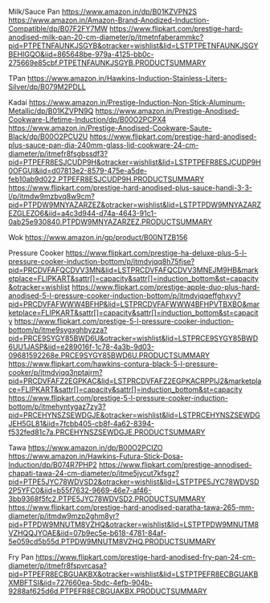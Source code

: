 
Milk/Sauce Pan
https://www.amazon.in/dp/B01KZVPN2S
https://www.amazon.in/Amazon-Brand-Anodized-Induction-Compatible/dp/B07F2FY7MW
https://www.flipkart.com/prestige-hard-anodised-milk-pan-20-cm-diameter/p/itmetnfaberammkc?pid=PTPETNFAUNKJSGYB&otracker=wishlist&lid=LSTPTPETNFAUNKJSGYBEHIGQO&iid=865648be-979a-4125-bb0c-275669e85cbf.PTPETNFAUNKJSGYB.PRODUCTSUMMARY

TPan
https://www.amazon.in/Hawkins-Induction-Stainless-Liters-Silver/dp/B079M2PDLL

Kadai
https://www.amazon.in/Prestige-Induction-Non-Stick-Aluminum-Metallic/dp/B01KZVPN9Q
https://www.amazon.in/Prestige-Anodised-Cookware-Lifetime-Induction/dp/B00O2PCPX4
https://www.amazon.in/Prestige-Anodised-Cookware-Saute-Black/dp/B00O2PCU2U
https://www.flipkart.com/prestige-hard-anodised-plus-sauce-pan-dia-240mm-glass-lid-cookware-24-cm-diameter/p/itmefr8fsgbssdf3?pid=PTPEFR8ESJCUDP9H&otracker=wishlist&lid=LSTPTPEFR8ESJCUDP9H0OFGUI&iid=d07813e2-8579-475e-a5de-feb10ab9d022.PTPEFR8ESJCUDP9H.PRODUCTSUMMARY
https://www.flipkart.com/prestige-hard-anodised-plus-sauce-handi-3-3-l/p/itmdw9mzbvq8w9cm?pid=PTPDW9MNYAZARZEZ&otracker=wishlist&lid=LSTPTPDW9MNYAZARZEZGLEZO6&iid=a4c3d944-d74a-4643-91c1-0ab25e930840.PTPDW9MNYAZARZEZ.PRODUCTSUMMARY

Wok
https://www.amazon.in/gp/product/B00NTZB156

Pressure Cooker
https://www.flipkart.com/prestige-ha-deluxe-plus-5-l-pressure-cooker-induction-bottom/p/itmdvjqq8h75fjse?pid=PRCDVFAFQCDVV3MN&lid=LSTPRCDVFAFQCDVV3MNEJM9HB&marketplace=FLIPKART&sattr[]=capacity&sattr[]=induction_bottom&st=capacity&otracker=wishlist
https://www.flipkart.com/prestige-apple-duo-plus-hard-anodised-5-l-pressure-cooker-induction-bottom/p/itmdvjqqeffghxyy?pid=PRCDVFAFWWW4BFHP&lid=LSTPRCDVFAFWWW4BFHPVTBXBO&marketplace=FLIPKART&sattr[]=capacity&sattr[]=induction_bottom&st=capacity
https://www.flipkart.com/prestige-5-l-pressure-cooker-induction-bottom/p/itme9sygxghbyzza?pid=PRCE9SYGY85BWD6U&otracker=wishlist&lid=LSTPRCE9SYGY85BWD6UU1JASP&iid=e289016f-1c78-4a3b-9d03-09681592268e.PRCE9SYGY85BWD6U.PRODUCTSUMMARY
https://www.flipkart.com/hawkins-contura-black-5-l-pressure-cooker/p/itmdvjqq3nptajrm?pid=PRCDVFAFZ2EGPKAC&lid=LSTPRCDVFAFZ2EGPKACRPPIJ2&marketplace=FLIPKART&sattr[]=capacity&sattr[]=induction_bottom&st=capacity
https://www.flipkart.com/prestige-5-l-pressure-cooker-induction-bottom/p/itmehyntygaz7zy3?pid=PRCEHYNSZSEWDGJE&otracker=wishlist&lid=LSTPRCEHYNSZSEWDGJEH5GL81&iid=7fcbb405-cb8f-4a62-8394-f532fed81c7a.PRCEHYNSZSEWDGJE.PRODUCTSUMMARY

Tawa
https://www.amazon.in/dp/B00O2PCIZO
https://www.amazon.in/Hawkins-Futura-Stick-Dosa-Induction/dp/B074R7PHP2
https://www.flipkart.com/prestige-annodised-chapati-tawa-24-cm-diameter/p/itme5jycut7kfsgz?pid=PTPE5JYC78WDVSD2&otracker=wishlist&lid=LSTPTPE5JYC78WDVSD2P5YFC0&iid=b55f7632-9669-46e7-af46-3bb9368f5fc2.PTPE5JYC78WDVSD2.PRODUCTSUMMARY
https://www.flipkart.com/prestige-hard-anodised-paratha-tawa-265-mm-diameter/p/itmdw9mzp2ghm8yr?pid=PTPDW9MNUTM8VZHQ&otracker=wishlist&lid=LSTPTPDW9MNUTM8VZHQQJYOAE&iid=07b9ec5e-b618-4781-84af-5e059cd5b55d.PTPDW9MNUTM8VZHQ.PRODUCTSUMMARY


Fry Pan
https://www.flipkart.com/prestige-hard-anodised-fry-pan-24-cm-diameter/p/itmefr8fspvrcasa?pid=PTPEFR8ECBGUAKBX&otracker=wishlist&lid=LSTPTPEFR8ECBGUAKBXMBFTSI&iid=727660ea-5bdc-4efb-904b-9288af625d6d.PTPEFR8ECBGUAKBX.PRODUCTSUMMARY
